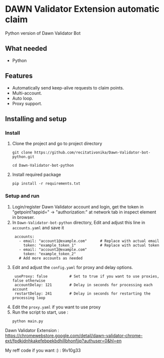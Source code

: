 # DAWN Validator Extension automatic claim
  Python version of Dawn Validator Bot

## What needed
- Python

## Features

- Automatically send keep-alive requests to claim points.
- Multi-account.
- Auto loop.
- Proxy support.


## Installing and setup

### Install
1. Clone the project and go to project directory
   ```
   git clone https://github.com/recitativonika/Dawn-Validator-bot-python.git
   ```
   ```
   cd Dawn-Validator-bot-python
   ```
2. Install required package
   ```
   pip install -r requirements.txt
   ```
### Setup and run

1. Login/register Dawn Validator account and login, get the token in "getpoint?appid=" -> "authorization:" at network tab in inspect element in browser. 
2. In `Dawn-Validator-bot-python` directory, Edit and adjust this line in `accounts.yaml` and save it
   ```
  	accounts:
 	  - email: "account1@example.com"      # Replace with actual email
   	    token: "example_token_1"           # Replace with actual token
  	  - email: "account2@example.com"
   	    token: "example_token_2"
  	  # Add more accounts as needed
   ```
3. Edit and adjust the `config.yaml` for proxy and delay options.
   ```
	useProxy: false          # Set to true if you want to use proxies, false otherwise
  	accountDelay: 121        # Delay in seconds for processing each account
  	restartDelay: 241        # Delay in seconds for restarting the processing loop
   ```
4. Edit the `proxy.yaml` if you want to use proxy
5. Run the script to start, use :
   ```
   python main.py
   ```
	
	
	
Dawn Validator Extension : https://chromewebstore.google.com/detail/dawn-validator-chrome-ext/fpdkjdnhkakefebpekbdhillbhonfjjp?authuser=0&hl=en

My reff code if you want :) : 9lv10g33
